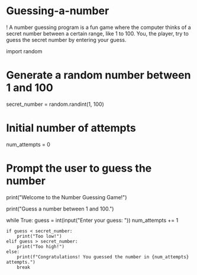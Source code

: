 # Guessing-a-number
! A number guessing program is a fun game where the computer thinks of a secret number between a certain range, like 1 to 100. You, the player, try to guess the secret number by entering your guess.

import random

# Generate a random number between 1 and 100
secret_number = random.randint(1, 100)

# Initial number of attempts
num_attempts = 0

# Prompt the user to guess the number
print("Welcome to the Number Guessing Game!")

print("Guess a number between 1 and 100.")

while True:
    guess = int(input("Enter your guess: "))
    num_attempts += 1

    if guess < secret_number:
        print("Too low!")
    elif guess > secret_number:
        print("Too high!")
    else:
        print(f"Congratulations! You guessed the number in {num_attempts} attempts.")
        break
